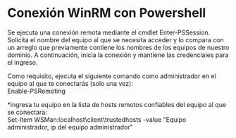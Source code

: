 # Conexión WinRM con Powershell
Se ejecuta una conexión remota mediante el cmdlet Enter-PSSession. Solicita el nombre del equipo al que se necesita acceder y lo compara con un arreglo que previamente contiene los nombres de los equipos de nuestro dominio. A continuación, inicia la conexión y mantiene las credenciales para el ingreso.

Como requisito, ejecuta el siguiente comando como administrador en el equipo al que te conectarás (solo una vez):  
Enable-PSRemoting 

*ingresa tu equipo en la lista de hosts remotos confiables del equipo al que se conectara:  
Set-Item WSMan:localhost\client\trustedhosts -value "Equipo administrador, ip del equipo administrador"

